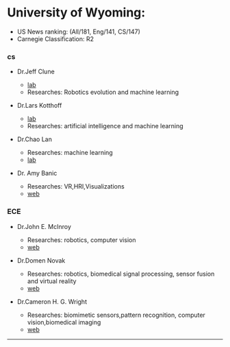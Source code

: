 # University of Wyoming: 
- US News ranking: (All/181, Eng/141, CS/147)
- Carnegie Classification: R2

### cs
- Dr.Jeff Clune
    - [lab](http://www.evolvingai.org/research)
    - Researches: Robotics evolution and machine learning 

- Dr.Lars Kotthoff
    - [lab](http://www.cs.uwyo.edu/~larsko/?page=news)
    - Researches: artificial intelligence and machine learning

- Dr.Chao Lan
    - Researches: machine learning
    - [lab](http://www.cs.uwyo.edu/~clan/)

- Dr. Amy Banic
     - Researches: VR,HRI,Visualizations
     - [web](http://www.amybanic.com/)

### ECE
- Dr.﻿﻿John E. McInroy
    - Researches: robotics, computer vision
    - [web](https://www.uwyo.edu/electrical/faculty-staff/john-mcinroy/index.html)

- Dr.Domen Novak 
    - Researches: robotics, biomedical signal processing, sensor fusion and virtual reality
    - [web](https://www.uwyo.edu/electrical/faculty-staff/domen-novak/index.html)

- Dr.Cameron H. G. Wright
    - Researches: biomimetic sensors,pattern recognition, computer vision,biomedical imaging
    - [web](https://www.uwyo.edu/electrical/faculty-staff/cameron-wright/index.html)

---